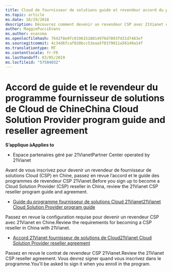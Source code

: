```yaml
---
title: Cloud de fournisseur de solutions guide et revendeur accord du programme (Partner Center géré par 21Vianet)
ms.topic: article
ms.date: 10/29/2018
description: Découvrez comment devenir un revendeur CSP avec 21Vianet en Chine.
author: MaggiePucciEvans
ms.author: evansma
ms.openlocfilehash: 7642f8e9fc01961518814976d7893fd31d7463ef
ms.sourcegitcommit: 4c34d6fcaf020bcc53eaa5f0379011a56149a14f
ms.translationtype: MT
ms.contentlocale: fr-FR
ms.lasthandoff: 03/05/2019
ms.locfileid: "57584032"
---
```

# <a name="china-cloud-solution-provider-program-guide-and-reseller-agreement"></a><span data-ttu-id="e9c7a-103">Accord de guide et le revendeur du programme fournisseur de solutions de Cloud de Chine</span><span class="sxs-lookup"><span data-stu-id="e9c7a-103">China Cloud Solution Provider program guide and reseller agreement</span></span>
<span data-ttu-id="e9c7a-104">**S’applique à**</span><span class="sxs-lookup"><span data-stu-id="e9c7a-104">**Applies to**</span></span>

-   <span data-ttu-id="e9c7a-105">Espace partenaires géré par 21Vianet</span><span class="sxs-lookup"><span data-stu-id="e9c7a-105">Partner Center operated by 21Vianet</span></span>

<span data-ttu-id="e9c7a-106">Avant de vous inscrivez pour devenir un revendeur de fournisseur de solutions Cloud (CSP) en Chine, passez en revue l’accord et le guide des programmes de revendeur CSP 21Vianet.</span><span class="sxs-lookup"><span data-stu-id="e9c7a-106">Before you sign up to become a Cloud Solution Provider (CSP) reseller in China, review the 21Vianet CSP reseller program guide and agreement.</span></span>

-   [<span data-ttu-id="e9c7a-107">Guide du programme fournisseur de solutions Cloud 21Vianet</span><span class="sxs-lookup"><span data-stu-id="e9c7a-107">21Vianet Cloud Solution Provider program guide</span></span>](https://www.21vbluecloud.com/office365/SolProv_programguide/)

<span data-ttu-id="e9c7a-108">Passez en revue la configuration requise pour devenir un revendeur CSP avec 21Vianet en Chine.</span><span class="sxs-lookup"><span data-stu-id="e9c7a-108">Review the requirements for becoming a CSP reseller in China with 21Vianet.</span></span>

-   [<span data-ttu-id="e9c7a-109">Accord 21Vianet fournisseur de solutions de Cloud</span><span class="sxs-lookup"><span data-stu-id="e9c7a-109">21Vianet Cloud Solution Provider reseller agreement</span></span>](https://www.21vbluecloud.com/office365/ResellerAgr/)

<span data-ttu-id="e9c7a-110">Passez en revue le contrat de revendeur CSP 21Vianet.</span><span class="sxs-lookup"><span data-stu-id="e9c7a-110">Review the 21Vianet CSP reseller agreement.</span></span> <span data-ttu-id="e9c7a-111">Vous devrez signer quand vous inscrivez dans le programme.</span><span class="sxs-lookup"><span data-stu-id="e9c7a-111">You'll be asked to sign it when you enroll in the program.</span></span> 


